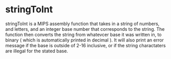 # stringToInt

stringToInt is a MIPS assembly function that takes in a string of numbers, and letters, and an integer base number that corresponds to the string. The function then converts the string from whatevcer base it was written in, to binary ( which is automatically printed in decimal ). It will also print an error message if the base is outside of 2-16 inclusive, or if the string charactaters are illegal for the stated base.
